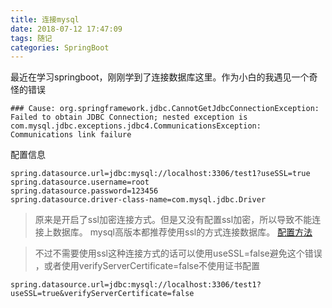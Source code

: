 ```yaml
---
title: 连接mysql
date: 2018-07-12 17:47:09
tags: 随记
categories: SpringBoot
---
```

最近在学习springboot，刚刚学到了连接数据库这里。作为小白的我遇见一个奇怪的错误
```
### Cause: org.springframework.jdbc.CannotGetJdbcConnectionException: Failed to obtain JDBC Connection; nested exception is com.mysql.jdbc.exceptions.jdbc4.CommunicationsException: Communications link failure
```
配置信息
```
spring.datasource.url=jdbc:mysql://localhost:3306/test1?useSSL=true
spring.datasource.username=root
spring.datasource.password=123456
spring.datasource.driver-class-name=com.mysql.jdbc.Driver
```

>原来是开启了ssl加密连接方式。但是又没有配置ssl加密，所以导致不能连接上数据库。
mysql高版本都推荐使用ssl的方式连接数据库。
[配置方法](https://dev.mysql.com/doc/refman/5.7/en/using-encrypted-connections.html#using-encrypted-connections-server-side-configuration)

>不过不需要使用ssl这种连接方式的话可以使用useSSL=false避免这个错误 ，或者使用verifyServerCertificate=false不使用证书配置
```
spring.datasource.url=jdbc:mysql://localhost:3306/test1?useSSL=true&verifyServerCertificate=false
```
